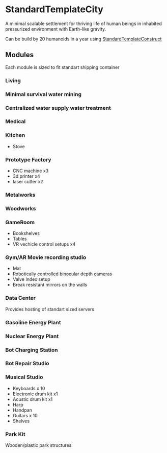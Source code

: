 # StandardTemplateCity
A minimal scalable settlement for thriving life of human beings in inhabited pressurized environment with Earth-like gravity.

Can be build by 20 humanoids in a year using [StandardTemplateConstruct](https://github.com/StandartTemplateConstruct/StandardTemplateConstruct)


## Modules

Each module is sized to fit standart shipping container

### Living

### Minimal survival water mining

### Centralized water supply water treatment

### Medical

### Kitchen

 - Stove

### Prototype Factory

 - CNC machine x3
 - 3d printer x4
 - laser cutter x2

### Metalworks

### Woodworks

### GameRoom

 - Bookshelves
 - Tables
 - VR vechicle control setups x4

### Gym/AR Movie recording studio

 - Mat
 - Robotically controlled binocular depth cameras
 - Valve Index setup
 - Break resistant mirrors on the walls

### Data Center

Provides hosting of standart sized servers

### Gasoline Energy Plant

### Nuclear Energy Plant

### Bot Charging Station

### Bot Repair Studio

### Musical Studio
 - Keyboards x 10
 - Electronic drum kit x1
 - Acustic drum kit x1
 - Harp
 - Handpan
 - Guitars x 10
 - Shelves



### Park Kit

Wooden/plastic park structures


